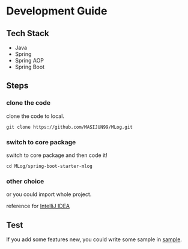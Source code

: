 # Development Guide

## Tech Stack

* Java
* Spring
* Spring AOP
* Spring Boot

## Steps

### clone the code

clone the code to local.

```shell
git clone https://github.com/MASIJUN99/MLog.git
```

### switch to core package

switch to core package and then code it!

```shell
cd MLog/spring-boot-starter-mlog
```

### other choice

or you could import whole project.

reference for [IntelliJ IDEA](https://www.jetbrains.com/help/idea/2022.3/import-project-or-module-wizard.html)

## Test

If you add some features new, you could write some sample in [sample](../sample).